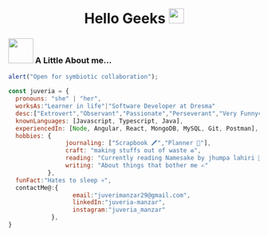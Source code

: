 <h1 align="center">Hello Geeks <img width="30px" src="https://github.com/KKVANONYMOUS/kkvanonymous/blob/master/gifs/Hi.gif"></h1>
 
 ### <img src="https://media.giphy.com/media/VgCDAzcKvsR6OM0uWg/giphy.gif" width="50"> A Little About me...  

```javascript
alert("Open for symbiotic collaboration");

const juveria = {
  pronouns: "she" | "her",
  worksAs:"Learner in life"|"Software Developer at Dresma"
  desc:["Extrovert","Observant","Passionate","Perseverant","Very Funny😂"],
  knownLanguages: [Javascript, Typescript, Java],
  experiencedIn: [Node, Angular, React, MongoDB, MySQL, Git, Postman],
  hobbies: {            
                journaling: ["Scrapbook 🖍","Planner 📝"], 
                craft: "making stuffs out of waste ♻",
                reading: "Currently reading Namesake by jhumpa lahiri 📖",
                writing: "About things that bother me ✍"
           },
  funFact:"Hates to sleep 💀",         
  contactMe@:{
                  email:"juverimanzar29@gmail.com",
                  linkedIn:"juveria-manzar",
                  instagram:"juveria_manzar"
            },         
}
```
